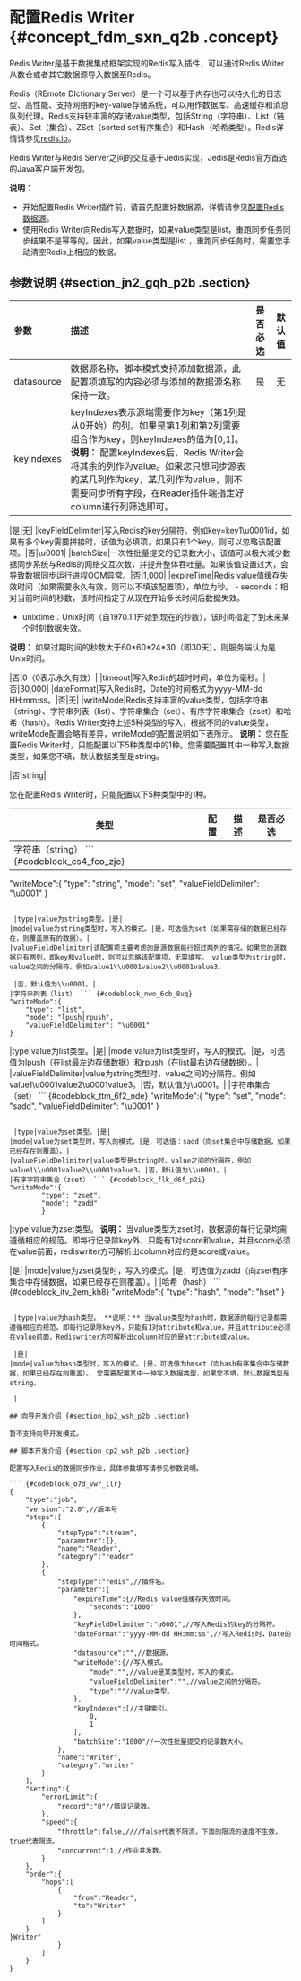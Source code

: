 # 配置Redis Writer {#concept_fdm_sxn_q2b .concept}

Redis Writer是基于数据集成框架实现的Redis写入插件，可以通过Redis Writer从数仓或者其它数据源导入数据至Redis。

Redis（REmote DIctionary Server）是一个可以基于内存也可以持久化的日志型、高性能、支持网络的key-value存储系统，可以用作数据库、高速缓存和消息队列代理。Redis支持较丰富的存储value类型，包括String（字符串）、List（链表）、Set（集合）、ZSet（sorted set有序集合）和Hash（哈希类型）。Redis详情请参见[redis.io](http://redis.io/)。

Redis Writer与Redis Server之间的交互基于Jedis实现，Jedis是Redis官方首选的Java客户端开发包。

**说明：** 

-   开始配置Redis Writer插件前，请首先配置好数据源，详情请参见[配置Redis数据源](intl.zh-CN/使用指南/数据集成/数据源配置/配置Redis数据源.md#)。
-   使用Redis Writer向Redis写入数据时，如果value类型是list，重跑同步任务同步结果不是幂等的。因此，如果value类型是list ，重跑同步任务时，需要您手动清空Redis上相应的数据。

## 参数说明 {#section_jn2_gqh_p2b .section}

|参数|描述|是否必选|默认值|
|:-|:-|:---|:--|
|datasource|数据源名称，脚本模式支持添加数据源，此配置项填写的内容必须与添加的数据源名称保持一致。|是|无|
|keyIndexes|keyIndexes表示源端需要作为key（第1列是从0开始）的列。如果是第1列和第2列需要组合作为key，则keyIndexes的值为\[0,1\]。 **说明：** 配置keyIndexes后，Redis Writer会将其余的列作为value。如果您只想同步源表的某几列作为key，某几列作为value，则不需要同步所有字段，在Reader插件端指定好column进行列筛选即可。

 |是|无|
|keyFieldDelimiter|写入Redis的key分隔符。例如key=key1\\u0001id，如果有多个key需要拼接时，该值为必填项，如果只有1个key，则可以忽略该配置项。|否|\\u0001|
|batchSize|一次性批量提交的记录数大小，该值可以极大减少数据同步系统与Redis的网络交互次数，并提升整体吞吐量。如果该值设置过大，会导致数据同步运行进程OOM异常。|否|1,000|
|expireTime|Redis value值缓存失效时间（如果需要永久有效，则可以不填该配置项），单位为秒。 -   seconds：相对当前时间的秒数，该时间指定了从现在开始多长时间后数据失效。
-   unixtime：Unix时间（自1970.1.1开始到现在的秒数），该时间指定了到未来某个时刻数据失效。

**说明：** 如果过期时间的秒数大于60\*60\*24\*30（即30天），则服务端认为是Unix时间。


 |否|0（0表示永久有效）|
|timeout|写入Redis的超时时间，单位为毫秒。|否|30,000|
|dateFormat|写入Redis时，Date的时间格式为yyyy-MM-dd HH:mm:ss。|否|无|
|writeMode|Redis支持丰富的value类型，包括字符串（string）、字符串列表（list）、字符串集合（set）、有序字符串集合（zset）和哈希（hash）。Redis Writer支持上述5种类型的写入，根据不同的value类型，writeMode配置会略有差异，writeMode的配置说明如下表所示。 **说明：** 您在配置Redis Writer时，只能配置以下5种类型中的1种。您需要配置其中一种写入数据类型，如果您不填，默认数据类型是string。

 |否|string|

您在配置Redis Writer时，只能配置以下5种类型中的1种。

|类型|配置|描述|是否必选|
|--|--|--|----|
|字符串（string） ``` {#codeblock_cs4_fco_zje}
"writeMode":{
        "type": "string",
        "mode": "set",
        "valueFieldDelimiter": "\u0001"
        }
```

 |type|value为string类型。|是|
|mode|value为string类型时，写入的模式。|是，可选值为set（如果需存储的数据已经存在，则覆盖原有的数据）。|
|valueFieldDelimiter|该配置项主要考虑的是源数据每行超过两列的情况。如果您的源数据只有两列，即key和value时，则可以忽略该配置项，无需填写。 value类型为string时，value之间的分隔符。例如value1\\u0001value2\\u0001value3。

 |否，默认值为\\u0001。|
|字符串列表（list） ``` {#codeblock_nwo_6cb_8uq}
"writeMode":{
    "type": "list",
    "mode": "lpush|rpush",
    "valueFieldDelimiter": "\u0001"
}
```

 |type|value为list类型。|是|
|mode|value为list类型时，写入的模式。|是，可选值为lpush（在list最左边存储数据）和rpush（在list最右边存储数据）。|
|valueFieldDelimiter|value为string类型时，value之间的分隔符。例如value1\\u0001value2\\u0001value3。|否，默认值为\\u0001。|
|字符串集合（set） ``` {#codeblock_ttm_6f2_nde}
"writeMode":{
        "type": "set",
        "mode": "sadd",
        "valueFieldDelimiter": "\u0001"
        }
```

 |type|value为set类型。|是|
|mode|value为set类型时，写入的模式。|是，可选值：sadd（向set集合中存储数据，如果已经存在则覆盖）。|
|valueFieldDelimiter|value类型是string时，value之间的分隔符，例如value1\\u0001value2\\u0001value3。|否，默认值为\\u0001。|
|有序字符串集合（zset） ``` {#codeblock_flk_d6f_p2i}
"writeMode":{
        "type": "zset",
        "mode": "zadd"
        }
```

 |type|value为zset类型。 **说明：** 当value类型为zset时，数据源的每行记录均需遵循相应的规范。即每行记录除key外，只能有1对score和value，并且score必须在value前面，rediswriter方可解析出column对应的是score或value。

 |是|
|mode|value为zset类型时，写入的模式。|是，可选值为zadd（向zset有序集合中存储数据，如果已经存在则覆盖）。|
|哈希（hash） ``` {#codeblock_itv_2em_kh8}
"writeMode":{
        "type": "hash",
        "mode": "hset"
        }
```

 |type|value为hash类型。 **说明：** 当value类型为hash时，数据源的每行记录都需遵循相应的规范。即每行记录除key外，只能有1对attribute和value，并且attribute必须在value前面，Rediswriter方可解析出column对应的是attribute或value。

 |是|
|mode|value为hash类型时，写入的模式。|是，可选值为hmset（向hash有序集合中存储数据，如果已经存在则覆盖）。 您需要配置其中一种写入数据类型，如果您不填，默认数据类型是string。

 |

## 向导开发介绍 {#section_bp2_wsh_p2b .section}

暂不支持向导开发模式。

## 脚本开发介绍 {#section_cp2_wsh_p2b .section}

配置写入Redis的数据同步作业，具体参数填写请参见参数说明。

``` {#codeblock_o7d_vwr_llr}
{
    "type":"job",
    "version":"2.0",//版本号
    "steps":[
        { 
            "stepType":"stream",
            "parameter":{},
            "name":"Reader",
            "category":"reader"
        },
        {
            "stepType":"redis",//插件名。
            "parameter":{
                "expireTime":{//Redis value值缓存失效时间。
                    "seconds":"1000"
                },
                "keyFieldDelimiter":"u0001",//写入Redis的key的分隔符。
                "dateFormat":"yyyy-MM-dd HH:mm:ss",//写入Redis时，Date的时间格式。
                "datasource":"",//数据源。
                "writeMode":{//写入模式。
                    "mode":"",//value是某类型时，写入的模式。
                    "valueFieldDelimiter":"",//value之间的分隔符。
                    "type":""//value类型。
                },
                "keyIndexes":[//主键索引。
                    0,
                    1
                ],
                "batchSize":"1000"//一次性批量提交的记录数大小。
            },
            "name":"Writer",
            "category":"writer"
        }
    ],
    "setting":{
        "errorLimit":{
            "record":"0"//错误记录数。
        },
        "speed":{
            "throttle":false,////false代表不限流，下面的限流的速度不生效，true代表限流。
            "concurrent":1,//作业并发数。
        }
    },
    "order":{
        "hops":[
            {
                "from":"Reader",
                "to":"Writer"
            }
        ]
    }
}Writer"
            }
        ]
    }
}
```

